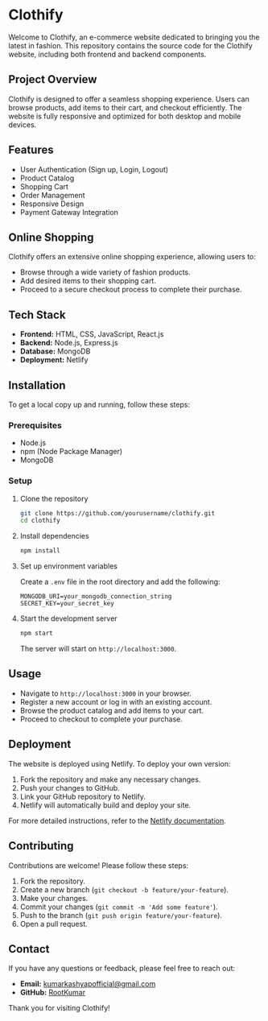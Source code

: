# Clothify

Welcome to Clothify, an e-commerce website dedicated to bringing you the latest in fashion. This repository contains the source code for the Clothify website, including both frontend and backend components.




## Project Overview

Clothify is designed to offer a seamless shopping experience. Users can browse products, add items to their cart, and checkout efficiently. The website is fully responsive and optimized for both desktop and mobile devices.

## Features

- User Authentication (Sign up, Login, Logout)
- Product Catalog
- Shopping Cart
- Order Management
- Responsive Design
- Payment Gateway Integration

## Online Shopping

Clothify offers an extensive online shopping experience, allowing users to:

- Browse through a wide variety of fashion products.
- Add desired items to their shopping cart.
- Proceed to a secure checkout process to complete their purchase.

## Tech Stack

- **Frontend:** HTML, CSS, JavaScript, React.js
- **Backend:** Node.js, Express.js
- **Database:** MongoDB
- **Deployment:** Netlify

## Installation

To get a local copy up and running, follow these steps:

### Prerequisites

- Node.js
- npm (Node Package Manager)
- MongoDB

### Setup

1. Clone the repository

    ```bash
    git clone https://github.com/yourusername/clothify.git
    cd clothify
    ```

2. Install dependencies

    ```bash
    npm install
    ```

3. Set up environment variables

    Create a `.env` file in the root directory and add the following:

    ```plaintext
    MONGODB_URI=your_mongodb_connection_string
    SECRET_KEY=your_secret_key
    ```

4. Start the development server

    ```bash
    npm start
    ```

    The server will start on `http://localhost:3000`.

## Usage

- Navigate to `http://localhost:3000` in your browser.
- Register a new account or log in with an existing account.
- Browse the product catalog and add items to your cart.
- Proceed to checkout to complete your purchase.

## Deployment

The website is deployed using Netlify. To deploy your own version:

1. Fork the repository and make any necessary changes.
2. Push your changes to GitHub.
3. Link your GitHub repository to Netlify.
4. Netlify will automatically build and deploy your site.

For more detailed instructions, refer to the [Netlify documentation](https://docs.netlify.com/).

## Contributing

Contributions are welcome! Please follow these steps:

1. Fork the repository.
2. Create a new branch (`git checkout -b feature/your-feature`).
3. Make your changes.
4. Commit your changes (`git commit -m 'Add some feature'`).
5. Push to the branch (`git push origin feature/your-feature`).
6. Open a pull request.



## Contact

If you have any questions or feedback, please feel free to reach out:

- **Email:** kumarkashyapofficial@gmail.com
- **GitHub:** [RootKumar](https://github.com/RootKumar)

Thank you for visiting Clothify!
